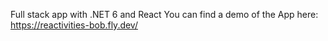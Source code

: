Full stack app with .NET 6 and React
You can find a demo of the App here:
https://reactivities-bob.fly.dev/
